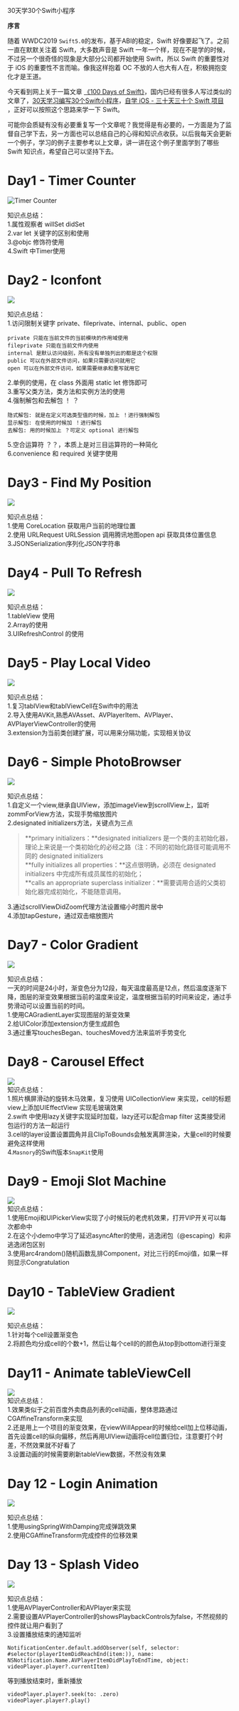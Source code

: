 30天学30个Swift小程序

**序言**  

随着 WWDC2019 `Swift5.0`的发布，基于ABI的稳定，Swift 好像要起飞了。之前一直在默默关注着 Swift，大多数声音是 Swift 一年一个样，现在不是学的时候，不过另一个很奇怪的现象是大部分公司都开始使用 Swift，所以 Swift 的重要性对于 iOS 的重要性不言而喻。像我这样抱着 OC 不放的人也大有人在，积极拥抱变化才是王道。  

今天看到网上关于一篇文章 [《100 Days of Swift》](https://samvlu.com/index.html)，国内已经有很多人写过类似的文章了，[30天学习编写30个Swift小程序](https://juejin.im/post/5c618227518825625c270640)，[自学 iOS - 三十天三十个 Swift 项目
](https://www.jianshu.com/p/52032bc4cbe4)，正好可以按照这个思路来学一下 Swift。

可能你会质疑有没有必要重复写一个文章呢？我觉得是有必要的，一方面是为了监督自己学下去，另一方面也可以总结自己的心得和知识点收获。以后我每天会更新一个例子，学习的例子主要参考以上文章，讲一讲在这个例子里面学到了哪些 Swift 知识点，希望自己可以坚持下去。

<!-- more -->


# Day1 - Timer Counter  

![Timer Counter](http://leonlei.top/Day%201%20-%20Timer%20Counter.gif)

知识点总结：  
1.属性观察者 willSet didSet  
2.var let 关键字的区别和使用  
3.@objc 修饰符使用  
4.Swift 中Timer使用

# Day2 - Iconfont  

![](http://leonlei.top/Day%202%20-%20Iconfont.gif)  

知识点总结：  
1.访问限制关键字 private、fileprivate、internal、public、open  

```
private 只能在当前文件的当前模块的作用域使用  
fileprivate 只能在当前文件内使用  
internal 是默认访问级别，所有没有单独列出的都是这个权限  
public 可以在外部文件访问，如果只需要访问就用它  
open 可以在外部文件访问，如果需要继承和重写就用它    
```

2.单例的使用，在 class 外面用 static let 修饰即可  
3.重写父类方法，类方法和实例方法的使用  
4.强制解包和去解包 ！ ？   

```
隐式解包: 就是在定义可选类型值的时候，加上 ！进行强制解包  
显示解包: 在使用的时候加 ！进行解包  
去解包: 用的时候加上 ？可定义 optional 进行解包  
```  
5.空合运算符 ？？，本质上是对三目运算符的一种简化  
6.convenience 和 required 关键字使用  

# Day3 - Find My Position  
![](http://leonlei.top/Day%203%20-%20Find%20My%20Position.gif)

知识点总结：  
1.使用 CoreLocation 获取用户当前的地理位置  
2.使用 URLRequest URLSession 调用腾讯地图open api 获取具体位置信息  
3.JSONSerialization序列化JSON字符串  

# Day4 - Pull To Refresh
![](http://leonlei.top/Day%204%20-%20Pull%20To%20Refresh.gif)  

知识点总结：  
1.tableView 使用  
2.Array的使用  
3.UIRefreshControl 的使用  

# Day5 -  Play Local Video 

![](http://leonlei.top/Day%205%20-%20Play%20Local%20Video.gif)

知识点总结：  
1.复习tablView和tablViewCell在Swift中的用法  
2.导入使用AVKit,熟悉AVAsset、AVPlayerItem、AVPlayer、AVPlayerViewController的使用  
3.extension为当前类创建扩展，可以用来分隔功能，实现相关协议  

# Day6 - Simple PhotoBrowser  
![](http://leonlei.top/Day%206%20-%20Simple%20PhotoBrowser.gif)  

知识点总结：  
1.自定义一个view,继承自UIView，添加imageView到scrollView上，监听zommForView方法，实现手势缩放图片  
2.designated initializers方法，关键点为三点 
> **primary initializers：**designated initializers 是一个类的主初始化器，理论上来说是一个类初始化的必经之路（注：不同的初始化路径可能调用不同的 designated initializers  
> **fully initializes all properties：**这点很明确，必须在 designated initializers 中完成所有成员属性的初始化；  
> **calls an appropriate superclass initializer：**需要调用合适的父类初始化器完成初始化，不能随意调用。   

3.通过scrollViewDidZoom代理方法设置缩小时图片居中  
4.添加tapGesture，通过双击缩放图片  

# Day7 - Color Gradient   
![](http://leonlei.top/Day%207%20-%20Color%20Gradient.gif)

知识点总结：  
一天的时间是24小时，渐变色分为12段，每天温度最高是12点，然后温度逐渐下降，图层的渐变效果根据当前的温度来设定，温度根据当前的时间来设定，通过手势滑动可以设置当前的时间。  
1.使用CAGradientLayer实现图层的渐变效果  
2.给UIColor添加extension方便生成颜色  
3.通过重写touchesBegan、touchesMoved方法来监听手势变化  

# Day8 - Carousel Effect  

![](http://leonlei.top/Day%208%20-%20Carousel%20Effect.gif)  
知识点总结：  
1.照片横屏滑动的旋转木马效果，复习使用 UICollectionView 来实现，cell的标题view上添加UIEffectView 实现毛玻璃效果  
2.swift 中使用lazy关键字实现延时加载，lazy还可以配合map filter 这类接受闭包运行的方法一起运行    
3.cell的layer设置设置圆角并且ClipToBounds会触发离屏渲染，大量cell的时候要避免这样使用  
4.`Masnory`的Swift版本`SnapKit`使用

# Day9 - Emoji Slot Machine  
![](http://leonlei.top/Day%209%20-%20Emoji%20Slot%20Machine.gif)  
知识点总结：  
1.使用Emoji和UIPickerView实现了小时候玩的老虎机效果，打开VIP开关可以每次都命中  
2.在这个小demo中学习了延迟asyncAfter的使用，逃逸闭包（@escaping）和非逃逸闭包区别     
3.使用arc4random()随机函数乱排Component，对比三行的Emoji值，如果一样则显示Congratulation

# Day10 - TableView Gradient
![](http://leonlei.top/Day%2010%20-%20TableView%20Gradient.gif)  

知识点总结：  
1.针对每个cell设置渐变色  
2.将颜色均分成cell的个数+1，然后让每个cell的的颜色从top到bottom进行渐变  

# Day11 - Animate tableViewCell  
![](http://leonlei.top/Day11%20-%20animate%20TableViewCell.gif)  
知识点总结：  
1.效果类似于之前百度外卖商品列表的cell动画，整体思路通过CGAffineTransform来实现    
2.还是用上一个项目的渐变效果，在viewWillAppear的时候给cell加上位移动画，首先设置cell的纵向偏移，然后再用UIView动画将cell位置归位，注意要打个时差，不然效果就不好看了  
3.设置动画的时候需要刷新tableView数据，不然没有效果    

# Day 12 - Login Animation
![](http://leonlei.top/Day12%20-%20login%20Animation.gif)  

知识点总结：  
1.使用usingSpringWithDamping完成弹跳效果  
2.使用CGAffineTransform完成控件的位移效果  

# Day 13 - Splash Video  

![](http://leonlei.top/Day13%20-%20Splash%20Video.gif)  

知识点总结：  
1.使用AVPlayerController和AVPlayer来实现  
2.需要设置AVPlayerController的showsPlaybackControls为false，不然视频的控件就让用户看到了  
3.设置播放结束的通知监听  

```  
NotificationCenter.default.addObserver(self, selector: #selector(playerItemDidReachEnd(item:)), name: NSNotification.Name.AVPlayerItemDidPlayToEndTime, object: videoPlayer.player?.currentItem) 
``` 
等到播放结束时，重新播放  

```
videoPlayer.player?.seek(to: .zero)
videoPlayer.player?.play()
```

